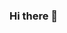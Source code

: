 ### Hi there 👋

<!--
**Tejassv/Tejassv** is a ✨ _special_ ✨ repository because its `README.md` (this file) appears on your GitHub profile.

Here are some ideas to get you started:

- 🔭 I’m currently a prefinal year engineering student ...
- 🌱 I’m currently learning data structures and algorithms ...
- 👯 I’m looking to collaborate on open source
- 🤔 I’m looking for help with ...
- 💬 Ask me about placement preparations
- 📫 How to reach me: ...
- 😄 Pronouns: she,her
- ⚡ Fun fact: ...
-->
